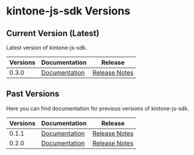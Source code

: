 # kintone-js-sdk Versions

## Current Version (Latest)
Latest version of kintone-js-sdk.

| Versions| Documentation| Release| 
| --- | --- | --- | 
| 0.3.0| [Documentation](../)| [Release Notes](https://github.com/kintone/kintone-js-sdk/releases/tag/v0.3.0)|

## Past Versions
Here you can find documentation for previous versions of kintone-js-sdk.

| Versions| Documentation| Release| 
| --- | --- | --- |
| 0.1.1| [Documentation](../../0.1.1/)| [Release Notes](https://github.com/kintone/kintone-js-sdk/releases/tag/v0.1.1)|
| 0.2.0| [Documentation](../../0.2.0/)| [Release Notes](https://github.com/kintone/kintone-js-sdk/releases/tag/v0.2.0)|
